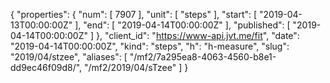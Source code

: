 {
  "properties": {
    "num": [
      7907
    ],
    "unit": [
      "steps"
    ],
    "start": [
      "2019-04-13T00:00:00Z"
    ],
    "end": [
      "2019-04-14T00:00:00Z"
    ],
    "published": [
      "2019-04-14T00:00:00Z"
    ]
  },
  "client_id": "https://www-api.jvt.me/fit",
  "date": "2019-04-14T00:00:00Z",
  "kind": "steps",
  "h": "h-measure",
  "slug": "2019/04/stzee",
  "aliases": [
    "/mf2/7a295ea8-4063-4560-b8e1-dd9ec46f09d8/",
    "/mf2/2019/04/sTzee"
  ]
}
